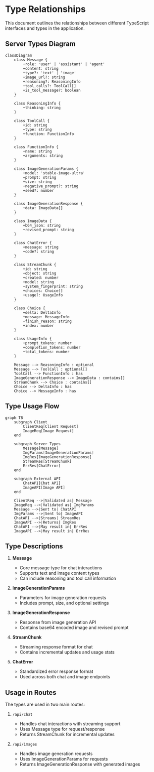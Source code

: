 # Type Relationships

This document outlines the relationships between different TypeScript interfaces and types in the
application.

## Server Types Diagram

```mermaid
classDiagram
    class Message {
        +role: 'user' | 'assistant' | 'agent'
        +content: string
        +type?: 'text' | 'image'
        +image_url?: string
        +reasoning?: ReasoningInfo
        +tool_calls?: ToolCall[]
        +is_tool_message?: boolean
    }

    class ReasoningInfo {
        +thinking: string
    }

    class ToolCall {
        +id: string
        +type: string
        +function: FunctionInfo
    }

    class FunctionInfo {
        +name: string
        +arguments: string
    }

    class ImageGenerationParams {
        +model: 'stable-image-ultra'
        +prompt: string
        +size: string
        +negative_prompt?: string
        +seed?: number
    }

    class ImageGenerationResponse {
        +data: ImageData[]
    }

    class ImageData {
        +b64_json: string
        +revised_prompt: string
    }

    class ChatError {
        +message: string
        +code?: string
    }

    class StreamChunk {
        +id: string
        +object: string
        +created: number
        +model: string
        +system_fingerprint: string
        +choices: Choice[]
        +usage?: UsageInfo
    }

    class Choice {
        +delta: DeltaInfo
        +message: MessageInfo
        +finish_reason: string
        +index: number
    }

    class UsageInfo {
        +prompt_tokens: number
        +completion_tokens: number
        +total_tokens: number
    }

    Message --> ReasoningInfo : optional
    Message --> ToolCall : optional[]
    ToolCall --> FunctionInfo : has
    ImageGenerationResponse --> ImageData : contains[]
    StreamChunk --> Choice : contains[]
    Choice --> DeltaInfo : has
    Choice --> MessageInfo : has
```

## Type Usage Flow

```mermaid
graph TB
    subgraph Client
        ClientReq[Client Request]
        ImageReq[Image Request]
    end

    subgraph Server Types
        Message[Message]
        ImgParams[ImageGenerationParams]
        ImgRes[ImageGenerationResponse]
        StreamRes[StreamChunk]
        ErrRes[ChatError]
    end

    subgraph External API
        ChatAPI[Chat API]
        ImageAPI[Image API]
    end

    ClientReq -->|Validated as| Message
    ImageReq -->|Validated as| ImgParams
    Message -->|Sent to| ChatAPI
    ImgParams -->|Sent to| ImageAPI
    ChatAPI -->|Streams| StreamRes
    ImageAPI -->|Returns| ImgRes
    ChatAPI -->|May result in| ErrRes
    ImageAPI -->|May result in| ErrRes
```

## Type Descriptions

1. **Message**

   - Core message type for chat interactions
   - Supports text and image content types
   - Can include reasoning and tool call information

2. **ImageGenerationParams**

   - Parameters for image generation requests
   - Includes prompt, size, and optional settings

3. **ImageGenerationResponse**

   - Response from image generation API
   - Contains base64 encoded image and revised prompt

4. **StreamChunk**

   - Streaming response format for chat
   - Contains incremental updates and usage stats

5. **ChatError**
   - Standardized error response format
   - Used across both chat and image endpoints

## Usage in Routes

The types are used in two main routes:

1. `/api/chat`

   - Handles chat interactions with streaming support
   - Uses Message type for request/response
   - Returns StreamChunk for incremental updates

2. `/api/images`
   - Handles image generation requests
   - Uses ImageGenerationParams for requests
   - Returns ImageGenerationResponse with generated images
